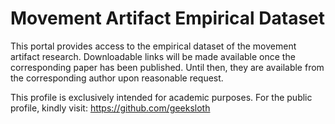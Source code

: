 # Movement Artifact Empirical Dataset
This portal provides access to the empirical dataset of the movement artifact research. 
Downloadable links will be made available once the corresponding paper has been published. 
Until then, they are available from the corresponding author upon reasonable request.


This profile is exclusively intended for academic purposes. For the public profile, kindly visit: https://github.com/geeksloth
